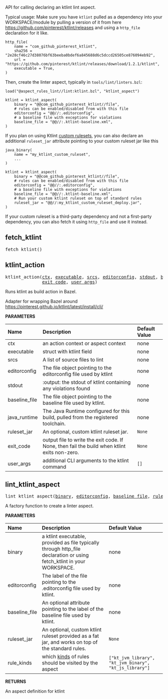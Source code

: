 <!-- Generated with Stardoc: http://skydoc.bazel.build -->

API for calling declaring an ktlint lint aspect.

Typical usage:
Make sure you have `ktlint` pulled as a dependency into your WORKSPACE/module by pulling a version of it from here
https://github.com/pinterest/ktlint/releases and using a `http_file` declaration for it like.

```
http_file(
    name = "com_github_pinterest_ktlint",
    sha256 = "2e28cf46c27d38076bf63beeba0bdef6a845688d6c5dccd26505ce876094eb92",
    url = "https://github.com/pinterest/ktlint/releases/download/1.2.1/ktlint",
    executable = True,
)
```

Then, create the linter aspect, typically in `tools/lint/linters.bzl`:

```starlark
load("@aspect_rules_lint//lint:ktlint.bzl", "ktlint_aspect")

ktlint = ktlint_aspect(
    binary = "@@com_github_pinterest_ktlint//file",
    # rules can be enabled/disabled from with this file
    editorconfig = "@@//:.editorconfig",
    # a baseline file with exceptions for violations
    baseline_file = "@@//:.ktlint-baseline.xml",
)
```

If you plan on using Ktlint [custom rulesets](https://pinterest.github.io/ktlint/1.2.1/install/cli/#rule-sets), you can also declare
an additional `ruleset_jar` attribute pointing to your custom ruleset jar like this

```
java_binary(
    name = "my_ktlint_custom_ruleset",
    ...
)

ktlint = ktlint_aspect(
    binary = "@@com_github_pinterest_ktlint//file",
    # rules can be enabled/disabled from with this file
    editorconfig = "@@//:.editorconfig",
    # a baseline file with exceptions for violations
    baseline_file = "@@//:.ktlint-baseline.xml",
    # Run your custom ktlint ruleset on top of standard rules
    ruleset_jar = "@@//:my_ktlint_custom_ruleset_deploy.jar",
)
```

If your custom ruleset is a third-party dependency and not a first-party dependency, you can also fetch it using `http_file` and use it instead.


<a id="fetch_ktlint"></a>

## fetch_ktlint

<pre>
fetch_ktlint()
</pre>





<a id="ktlint_action"></a>

## ktlint_action

<pre>
ktlint_action(<a href="#ktlint_action-ctx">ctx</a>, <a href="#ktlint_action-executable">executable</a>, <a href="#ktlint_action-srcs">srcs</a>, <a href="#ktlint_action-editorconfig">editorconfig</a>, <a href="#ktlint_action-stdout">stdout</a>, <a href="#ktlint_action-baseline_file">baseline_file</a>, <a href="#ktlint_action-java_runtime">java_runtime</a>, <a href="#ktlint_action-ruleset_jar">ruleset_jar</a>,
              <a href="#ktlint_action-exit_code">exit_code</a>, <a href="#ktlint_action-user_args">user_args</a>)
</pre>

 Runs ktlint as build action in Bazel.

Adapter for wrapping Bazel around
https://pinterest.github.io/ktlint/latest/install/cli/


**PARAMETERS**


| Name  | Description | Default Value |
| :------------- | :------------- | :------------- |
| <a id="ktlint_action-ctx"></a>ctx |  an action context or aspect context   |  none |
| <a id="ktlint_action-executable"></a>executable |  struct with ktlint field   |  none |
| <a id="ktlint_action-srcs"></a>srcs |  A list of source files to lint   |  none |
| <a id="ktlint_action-editorconfig"></a>editorconfig |  The file object pointing to the editorconfig file used by ktlint   |  none |
| <a id="ktlint_action-stdout"></a>stdout |  :output:  the stdout of ktlint containing any violations found   |  none |
| <a id="ktlint_action-baseline_file"></a>baseline_file |  The file object pointing to the baseline file used by ktlint.   |  none |
| <a id="ktlint_action-java_runtime"></a>java_runtime |  The Java Runtime configured for this build, pulled from the registered toolchain.   |  none |
| <a id="ktlint_action-ruleset_jar"></a>ruleset_jar |  An optional, custom ktlint ruleset jar.   |  <code>None</code> |
| <a id="ktlint_action-exit_code"></a>exit_code |  output file to write the exit code. If None, then fail the build when ktlint exits non-zero.   |  <code>None</code> |
| <a id="ktlint_action-user_args"></a>user_args |  additional CLI arguments to the ktlint command   |  <code>[]</code> |


<a id="lint_ktlint_aspect"></a>

## lint_ktlint_aspect

<pre>
lint_ktlint_aspect(<a href="#lint_ktlint_aspect-binary">binary</a>, <a href="#lint_ktlint_aspect-editorconfig">editorconfig</a>, <a href="#lint_ktlint_aspect-baseline_file">baseline_file</a>, <a href="#lint_ktlint_aspect-ruleset_jar">ruleset_jar</a>, <a href="#lint_ktlint_aspect-rule_kinds">rule_kinds</a>)
</pre>

A factory function to create a linter aspect.

**PARAMETERS**


| Name  | Description | Default Value |
| :------------- | :------------- | :------------- |
| <a id="lint_ktlint_aspect-binary"></a>binary |  a ktlint executable, provided as file typically through http_file declaration or using fetch_ktlint in your WORKSPACE.   |  none |
| <a id="lint_ktlint_aspect-editorconfig"></a>editorconfig |  The label of the file pointing to the .editorconfig file used by ktlint.   |  none |
| <a id="lint_ktlint_aspect-baseline_file"></a>baseline_file |  An optional attribute pointing to the label of the baseline file used by ktlint.   |  none |
| <a id="lint_ktlint_aspect-ruleset_jar"></a>ruleset_jar |  An optional, custom ktlint ruleset provided as a fat jar, and works on top of the standard rules.   |  <code>None</code> |
| <a id="lint_ktlint_aspect-rule_kinds"></a>rule_kinds |  which [kinds](https://bazel.build/query/language#kind) of rules should be visited by the aspect   |  <code>["kt_jvm_library", "kt_jvm_binary", "kt_js_library"]</code> |

**RETURNS**

An aspect definition for ktlint



